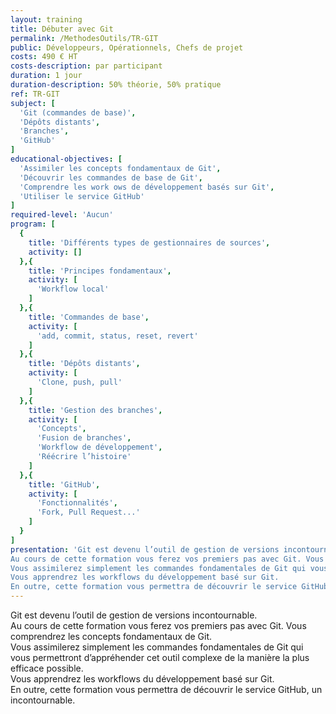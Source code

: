 ```yaml
---
layout: training
title: Débuter avec Git
permalink: /MethodesOutils/TR-GIT
public: Développeurs, Opérationnels, Chefs de projet
costs: 490 € HT
costs-description: par participant
duration: 1 jour
duration-description: 50% théorie, 50% pratique
ref: TR-GIT
subject: [
  'Git (commandes de base)',
  'Dépôts distants',
  'Branches',
  'GitHub'
]
educational-objectives: [
  'Assimiler les concepts fondamentaux de Git',
  'Découvrir les commandes de base de Git',
  'Comprendre les work ows de développement basés sur Git',
  'Utiliser le service GitHub'
]
required-level: 'Aucun'
program: [
  {
    title: 'Différents types de gestionnaires de sources',
    activity: []
  },{
    title: 'Principes fondamentaux',
    activity: [
      'Workflow local'
    ]
  },{
    title: 'Commandes de base',
    activity: [
      'add, commit, status, reset, revert'
    ]
  },{
    title: 'Dépôts distants',
    activity: [
      'Clone, push, pull'
    ]
  },{
    title: 'Gestion des branches',
    activity: [
      'Concepts',
      'Fusion de branches',
      'Workflow de développement',
      'Réécrire l’histoire'
    ]
  },{
    title: 'GitHub',
    activity: [
      'Fonctionnalités',
      'Fork, Pull Request...'
    ]
  }
]
presentation: 'Git est devenu l’outil de gestion de versions incontournable.
Au cours de cette formation vous ferez vos premiers pas avec Git. Vous comprendrez les concepts fondamentaux de Git.
Vous assimilerez simplement les commandes fondamentales de Git qui vous permettront d’appréhender cet outil complexe de la manière la plus efficace possible.
Vous apprendrez les workflows du développement basé sur Git.
En outre, cette formation vous permettra de découvrir le service GitHub, un incontournable.'
---
```


Git est devenu l’outil de gestion de versions incontournable.  
Au cours de cette formation vous ferez vos premiers pas avec Git. Vous comprendrez les concepts fondamentaux de Git.  
Vous assimilerez simplement les commandes fondamentales de Git qui vous permettront d’appréhender cet outil complexe de la manière la plus efficace possible.  
Vous apprendrez les workflows du développement basé sur Git.  
En outre, cette formation vous permettra de découvrir le service GitHub, un incontournable.  
